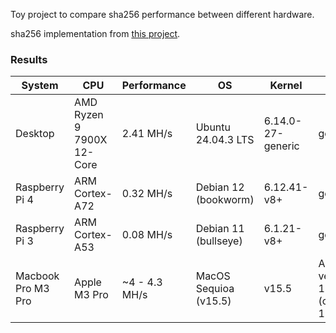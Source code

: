 Toy project to compare sha256 performance between different hardware.

sha256 implementation from [this project](https://github.com/B-Con/crypto-algorithms/tree/master).

### Results

| System | CPU | Performance | OS | Kernel | Compiler |
|--------|-----|-------------|----|---------|---------|
| Desktop | AMD Ryzen 9 7900X 12-Core | 2.41 MH/s | Ubuntu 24.04.3 LTS | 6.14.0-27-generic | gcc 13.3.0 |
| Raspberry Pi 4 | ARM Cortex-A72 | 0.32 MH/s | Debian 12 (bookworm) | 6.12.41-v8+ | gcc 12.2.0 |
| Raspberry Pi 3 | ARM Cortex-A53 | 0.08 MH/s | Debian 11 (bullseye) | 6.1.21-v8+ | gcc 10.2.1 |
| Macbook Pro M3 Pro | Apple M3 Pro | ~4 - 4.3 MH/s | MacOS Sequioa (v15.5) | v15.5 | Apple clang version 17.0.0 (clang-1700.0.13.5) |
